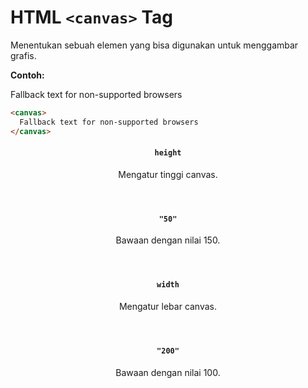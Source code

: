 # HTML `<canvas>` Tag

Menentukan sebuah elemen yang bisa digunakan untuk menggambar grafis.

<div class="example">
	<p class="example__label"><strong>Contoh:</strong></p>
	<div class="example__preview">
        <canvas>
        Fallback text for non-supported browsers
        </canvas>
	</div>
</div>

```html
<canvas>
  Fallback text for non-supported browsers
</canvas>
```

<article class="attribute attribute--required">
	<header class="attribute__header">
		<h4 class="attribute__name">
			<code class="attribute__tag">height</code>
		</h4>
		<div class="attribute__desc">
			<p>Mengatur tinggi canvas.</p>
		</div>
	</header>
	<div class="attribute__values">
		<article class="attribute__value">
			<header class="attribute__value-header">
				<h4 class="attribute__value-title">
					<code class="attribute__value-tag">"50"</code>
				</h4>
				<div class="attribute__value-desc">
					<p>Bawaan dengan nilai 150.</p>
				</div>
			</header>
		</article>
	</div>
</article>
<article class="attribute attribute--required">
	<header class="attribute__header">
		<h4 class="attribute__name">
			<code class="attribute__tag">width</code>
		</h4>
		<div class="attribute__desc">
			<p>Mengatur lebar canvas.</p>
		</div>
	</header>
	<div class="attribute__values">
		<article class="attribute__value">
			<header class="attribute__value-header">
				<h4 class="attribute__value-title">
					<code class="attribute__value-tag">"200"</code>
				</h4>
				<div class="attribute__value-desc">
					<p>Bawaan dengan nilai 100.</p>
				</div>
			</header>
		</article>
	</div>
</article>